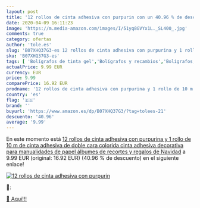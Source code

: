```yaml
---
layout: post
title: '12 rollos de cinta adhesiva con purpurin con un 40.96 % de descuento'
date: 2020-04-09 16:11:23
image: 'https://m.media-amazon.com/images/I/51yq8GVYx1L._SL400_.jpg'
comments: true
category: ofertas
author: 'tole.es'
slug: 'B07XHQ37G3-es 12 rollos de cinta adhesiva con purpurina y 1 rollo de 10...'
sku: 'B07XHQ37G3-es'
tags: [ 'Bolígrafos de tinta gel','Bolígrafos y recambios','Bolígrafos, lápices y útiles de escritura','Oficina y papelería','Recambios para bolígrafos y plumas','adhesiva','cinta', ]
actualPrice: 9.99 EUR
currency: EUR
price: 9.99
comparePrice: 16.92 EUR
prodname: '12 rollos de cinta adhesiva con purpurina y 1 rollo de 10 m de cinta adhesiva de doble cara  colorida cinta adhesiva decorativa para manualidades de papel  álbumes de recortes y regalos de Navidad'
country: 'es'
flag: '🇪🇸'
brand: ''
buyurl: 'https://www.amazon.es/dp/B07XHQ37G3/?tag=tolees-21'
descuento: '40.96'
average: '9.99'
---
```


En este momento está [12 rollos de cinta adhesiva con purpurina y 1 rollo de 10 m de cinta adhesiva de doble cara  colorida cinta adhesiva decorativa para manualidades de papel  álbumes de recortes y regalos de Navidad](https://www.amazon.es/dp/B07XHQ37G3/?tag=tolees-21) a 9.99 EUR (original: 16.92 EUR) (40.96 %  de descuento) en el siguiente enlace!

[![12 rollos de cinta adhesiva con purpurin](https://m.media-amazon.com/images/I/51yq8GVYx1L._SL400_.jpg)](https://www.amazon.es/dp/B07XHQ37G3/?tag=tolees-21)

🔎:


[🛒 Aquí!!!](https://www.amazon.es/dp/B07XHQ37G3/?tag=tolees-21)
